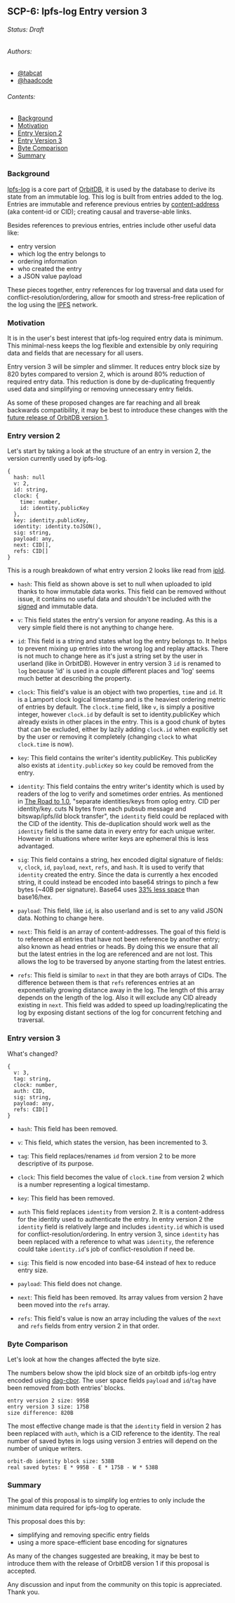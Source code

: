 ## SCP-6: Ipfs-log Entry version 3
###### Status: Draft
###### Authors:
 - [@tabcat](https://github.com/tabcat)
 - [@haadcode](https://github.com/haadcode)

###### Contents:
 - [Background](#background)
 - [Motivation](#motivation)
 - [Entry Version 2](#entry-version-2)
 - [Entry Version 3](#entry-version-3)
 - [Byte Comparison](#byte-comparison)
 - [Summary](#summary)


### Background

[Ipfs-log](https://github.com/orbitdb/ipfs-log) is a core part of [OrbitDB](https://orbitdb.org), it is used by the database to derive its state from an immutable log. This log is built from entries added to the log. Entries are immutable and reference previous entries by [content-address](https://docs.ipfs.io/concepts/content-addressing) (aka content-id or CID); creating causal and traverse-able links.

Besides references to previous entries, entries include other useful data like:
 - entry version
 - which log the entry belongs to
 - ordering information
 - who created the entry
 - a JSON value payload

These pieces together, entry references for log traversal and data used for conflict-resolution/ordering, allow for smooth and stress-free replication of the log using the [IPFS](https://ipfs.io) network.

### Motivation

It is in the user's best interest that ipfs-log required entry data is minimum. This minimal-ness keeps the log flexible and extensible by only requiring data and fields that are necessary for all users.

Entry version 3 will be simpler and slimmer. It reduces entry block size by 820 bytes compared to version 2, which is around 80% reduction of required entry data. This reduction is done by de-duplicating frequently used data and simplifying or removing unnecessary entry fields.

As some of these proposed changes are far reaching and all break backwards compatibility, it may be best to introduce these changes with the [future release of OrbitDB version 1](https://github.com/orbitdb/orbit-db/issues/819).

### Entry version 2

Let's start by taking a look at the structure of an entry in version 2, the version currently used by ipfs-log.

```
{
  hash: null
  v: 2,
  id: string,
  clock: {
    time: number,
    id: identity.publicKey
  },
  key: identity.publicKey,
  identity: identity.toJSON(),
  sig: string,
  payload: any,
  next: CID[],
  refs: CID[]
}
```
This is a rough breakdown of what entry version 2 looks like read from [ipld](https://docs.ipld.io).

- `hash`: This field as shown above is set to null when uploaded to ipld thanks to how immutable data works. This field can be removed without issue, it contains no useful data and shouldn't be included with the [signed](https://github.com/orbitdb/ipfs-log/blob/b8e4b76247d1bd9b5fa8ad751a62d7f0f3f3f560/src/entry.js#L41-L51) and immutable data.

- `v`: This field states the entry's version for anyone reading. As this is a very simple field there is not anything to change here.

- `id`: This field is a string and states what log the entry belongs to. It helps to prevent mixing up entries into the wrong log and replay attacks. There is not much to change here as it's just a string set by the user in userland (like in OrbitDB). However in entry version 3 `id` is renamed to `log` because 'id' is used in a couple different places and 'log' seems much better at describing the property.

- `clock`: This field's value is an object with two properties, `time` and `id`. It is a Lamport clock logical timestamp and is the heaviest ordering metric of entries by default. The `clock.time` field, like `v`, is simply a positive integer, however `clock.id` by default is set to identity.publicKey which already exists in other places in the entry. This is a good chunk of bytes that can be excluded, either by lazily adding `clock.id` when explicitly set by the user or removing it completely (changing `clock` to what `clock.time` is now).

- `key`: This field contains the writer's identity.publicKey. This publicKey also exists at `identity.publicKey` so `key` could be removed from the entry.

- `identity`: This field contains the entry writer's identity which is used by readers of the log to verify and sometimes order entries. As mentioned in [The Road to 1.0](https://github.com/orbitdb/orbit-db/issues/819), "separate identities/keys from oplog entry. CID per identity/key. cuts N bytes from each pubsub message and bitswap/ipfs/ild block transfer", the `identity` field could be replaced with the CID of the identity. This de-duplication should work well as the `identity` field is the same data in every entry for each unique writer. However in situations where writer keys are ephemeral this is less advantaged.

- `sig`: This field contains a string, hex encoded digital signature of fields: `v`, `clock`, `id`, `payload`, `next`, `refs`, and `hash`. It is used to verify that `identity` created the entry. Since the data is currently a hex encoded string, it could instead be encoded into base64 strings to pinch a few bytes (~40B per signature). Base64 uses [33% less space](https://stackoverflow.com/questions/3183841/base64-vs-hex-for-sending-binary-content-over-the-internet-in-xml-doc) than base16/hex.

- `payload`: This field, like `id`, is also userland and is set to any valid JSON data. Nothing to change here.

- `next`: This field is an array of content-addresses. The goal of this field is to reference all entries that have not been reference by another entry; also known as head entries or heads. By doing this we ensure that all but the latest entries in the log are referenced and are not lost. This allows the log to be traversed by anyone starting from the latest entries.

- `refs`: This field is similar to `next` in that they are both arrays of CIDs. The difference between them is that `refs` references entries at an exponentially growing distance away in the log. The length of this array depends on the length of the log. Also it will exclude any CID already existing in `next`. This field was added to speed up loading/replicating the log by exposing distant sections of the log for concurrent fetching and traversal.

### Entry version 3

What's changed?

```
{
  v: 3,
  tag: string,
  clock: number,
  auth: CID,
  sig: string,
  payload: any,
  refs: CID[]
}
```

- `hash`: This field has been removed.

- `v`: This field, which states the version, has been incremented to 3.

- `tag`: This field replaces/renames `id` from version 2 to be more descriptive of its purpose.

- `clock`: This field becomes the value of `clock.time` from version 2 which is a number representing a logical timestamp.

- `key`: This field has been removed.

- `auth` This field replaces `identity` from version 2. It is a content-address for the identity used to authenticate the entry. In entry version 2 the `identity` field is relatively large and includes `identity.id` which is used for conflict-resolution/ordering. In entry version 3, since `identity` has been replaced with a reference to what was `identity`, the reference could take `identity.id`'s job of conflict-resolution if need be.

- `sig`: This field is now encoded into base-64 instead of hex to reduce entry size.

- `payload`: This field does not change.

- `next`: This field has been removed. Its array values from version 2 have been moved into the `refs` array.

- `refs`: This field's value is now an array including the values of the `next` and `refs` fields from entry version 2 in that order.

### Byte Comparison

Let's look at how the changes affected the byte size.

The numbers below show the ipld block size of an orbitdb ipfs-log entry encoded using [dag-cbor](https://github.com/ipld/js-ipld-dag-cbor).
The user space fields `payload` and `id`/`tag` have been removed from both entries' blocks.

```
entry version 2 size: 995B
entry version 3 size: 175B
size difference: 820B
```

The most effective change made is that the `identity` field in version 2 has been replaced with `auth`, which is a CID reference to the identity. The real number of saved bytes in logs using version 3 entries will depend on the number of unique writers.

```
orbit-db identity block size: 538B
real saved bytes: E * 995B - E * 175B - W * 538B
```

### Summary

The goal of this proposal is to simplify log entries to only include the minimum data required for ipfs-log to operate.

This proposal does this by:
 - simplifying and removing specific entry fields
 - using a more space-efficient base encoding for signatures

As many of the changes suggested are breaking, it may be best to introduce them with the release of OrbitDB version 1 if this proposal is accepted.

Any discussion and input from the community on this topic is appreciated. Thank you.
